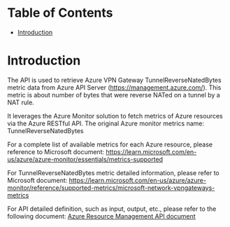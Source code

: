 # Table of Contents
- [Introduction](#introduction)


# Introduction <a name="introduction"></a>
The API is used to retrieve Azure VPN Gateway TunnelReverseNatedBytes metric data from Azure API Server (https://management.azure.com/). This metric is about number of bytes that were reverse NATed on a tunnel by a NAT rule.



It leverages the Azure Monitor solution to fetch metrics of Azure resources via the Azure RESTful API. The original Azure monitor metrics name: TunnelReverseNatedBytes



For a complete list of available metrics for each Azure resource, please reference to Microsoft document: https://learn.microsoft.com/en-us/azure/azure-monitor/essentials/metrics-supported 

For TunnelReverseNatedBytes metric detailed information, please refer to Microsoft document: https://learn.microsoft.com/en-us/azure/azure-monitor/reference/supported-metrics/microsoft-network-vpngateways-metrics

For API detailed definition, such as input, output, etc., please refer to the following document:
[Azure Resource Management API document](https://learn.microsoft.com/en-us/rest/api/monitor/metrics/list?view=rest-monitor-2023-10-01&tabs=HTTP)